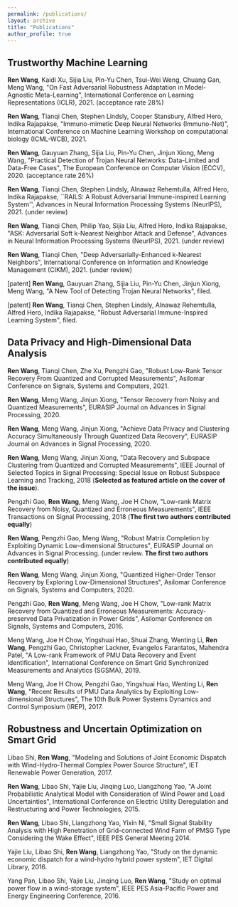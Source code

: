 ```yaml
---
permalink: /publications/
layout: archive
title: "Publications"
author_profile: true
---
```


**Trustworthy Machine Learning**
------
**Ren Wang**, Kaidi Xu, Sijia Liu, Pin-Yu Chen, Tsui-Wei Weng, Chuang Gan, Meng Wang, "On Fast Adversarial Robustness Adaptation in Model-Agnostic Meta-Learning", International Conference on Learning Representations (ICLR), 2021. (acceptance rate 28%)

**Ren Wang**, Tianqi Chen, Stephen Lindsly, Cooper Stansbury, Alfred Hero, Indika Rajapakse, "Immuno-mimetic Deep Neural Networks (Immuno-Net)", International Conference on Machine Learning Workshop on
computational biology (ICML-WCB), 2021.

**Ren Wang**, Gauyuan Zhang, Sijia Liu, Pin-Yu Chen, Jinjun Xiong, Meng Wang, "Practical Detection of Trojan Neural Networks: Data-Limited and Data-Free Cases", The European Conference on Computer Vision (ECCV), 2020. (acceptance rate 26%)

**Ren Wang**, Tianqi Chen, Stephen Lindsly, Alnawaz Rehemtulla, Alfred Hero, Indika Rajapakse, ``RAILS: A Robust Adversarial Immune-inspired Learning System'', Advances in Neural Information Processing Systems (NeurIPS), 2021. (under review)

**Ren Wang**, Tianqi Chen, Philip Yao, Sijia Liu, Alfred Hero, Indika Rajapakse, "ASK: Adversarial Soft k-Nearest Neighbor Attack and Defense", Advances in Neural Information Processing Systems (NeurIPS), 2021. (under review)

**Ren Wang**, Tianqi Chen, "Deep Adversarially-Enhanced k-Nearest Neighbors", International Conference on Information and Knowledge Management (CIKM), 2021. (under review)

[patent] **Ren Wang**, Gauyuan Zhang, Sijia Liu, Pin-Yu Chen, Jinjun Xiong, Meng Wang, "A New Tool of Detecting Trojan Neural Networks", filed.

[patent] **Ren Wang**, Tianqi Chen, Stephen Lindsly, Alnawaz Rehemtulla, Alfred Hero, Indika Rajapakse, "Robust Adversarial Immune-Inspired Learning System", filed.

**Data Privacy and High-Dimensional Data Analysis**
------
**Ren Wang**, Tianqi Chen, Zhe Xu, Pengzhi Gao, "Robust Low-Rank Tensor Recovery From Quantized and Corrupted Measurements", Asilomar Conference on Signals, Systems and Computers, 2021.

**Ren Wang**, Meng Wang, Jinjun Xiong, "Tensor Recovery from Noisy and Quantized Measurements", EURASIP Journal on Advances in Signal Processing, 2020.

**Ren Wang**, Meng Wang, Jinjun Xiong, "Achieve Data Privacy and Clustering Accuracy Simultaneously Through Quantized Data Recovery", EURASIP Journal on Advances in Signal Processing, 2020.

**Ren Wang**, Meng Wang, Jinjun Xiong, "Data Recovery and Subspace Clustering from Quantized and Corrupted Measurements", IEEE Journal of Selected Topics in Signal Processing: Special Issue on Robust Subspace Learning and Tracking, 2018 (**Selected as featured article on the cover of the issue**).

Pengzhi Gao, **Ren Wang**, Meng Wang, Joe H Chow, "Low-rank Matrix Recovery from Noisy, Quantized and Erroneous Measurements", IEEE Transactions on Signal Processing, 2018 (**The first two authors contributed equally**)

**Ren Wang**, Pengzhi Gao, Meng Wang, "Robust Matrix Completion by Exploiting Dynamic Low-dimensional Structures", EURASIP Journal on Advances in Signal Processing. (under review. **The first two authors contributed equally**)

**Ren Wang**, Meng Wang, Jinjun Xiong, "Quantized Higher-Order Tensor Recovery by Exploring Low-Dimensional Structures", Asilomar Conference on Signals, Systems and Computers, 2020.

Pengzhi Gao, **Ren Wang**, Meng Wang, Joe H Chow, "Low-rank Matrix Recovery from Quantized and Erroneous Measurements: Accuracy-preserved Data Privatization in Power Grids", Asilomar Conference on Signals, Systems and Computers, 2016.

Meng Wang, Joe H Chow, Yingshuai Hao, Shuai Zhang, Wenting Li, **Ren Wang**, Pengzhi Gao, Christopher Lackner, Evangelos Farantatos, Mahendra Patel, "A Low-rank Framework of PMU Data Recovery and Event Identification", International Conference on Smart Grid Synchronized Measurements and Analytics (SGSMA), 2019.

Meng Wang, Joe H Chow, Pengzhi Gao, Yingshuai Hao, Wenting Li, **Ren Wang**, "Recent Results of PMU Data Analytics by Exploiting Low-dimensional Structures", The 10th Bulk Power Systems Dynamics and Control Symposium (IREP), 2017.

**Robustness and Uncertain Optimization on Smart Grid**
------
Libao Shi, **Ren Wang**, "Modeling and Solutions of Joint Economic Dispatch with Wind-Hydro-Thermal Complex Power Source Structure", IET Renewable Power Generation, 2017.

**Ren Wang**, Libao Shi, Yajie Liu, Jinqing Luo, Liangzhong Yao, "A Joint Probabilistic Analytical Model with Consideration of Wind Power and Load Uncertainties", International Conference on Electric Utility Deregulation and Restructuring and Power Technologies, 2015.

**Ren Wang**, Libao Shi, Liangzhong Yao, Yixin Ni, "Small Signal Stability Analysis with High Penetration of Grid-connected Wind Farm of PMSG Type Considering the Wake Effect", IEEE PES General Meeting 2014.

Yajie Liu, Libao Shi, **Ren Wang**, Liangzhong Yao, "Study on the dynamic economic dispatch for a wind-hydro hybrid power system", IET Digital Library, 2016.

Yang Pan, Libao Shi, Yajie Liu, Jinqing Luo, **Ren Wang**, "Study on optimal power flow in a wind-storage system", IEEE PES Asia-Pacific Power and Energy Engineering Conference, 2016.



